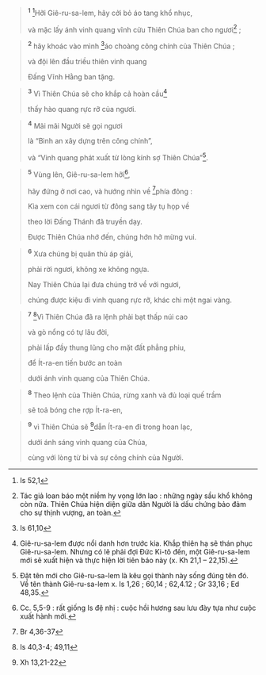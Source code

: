 
> <sup><b>1</b></sup> [^1*]Hỡi Giê-ru-sa-lem, hãy cởi bỏ áo tang khổ nhục,
> 
> và mặc lấy ánh vinh quang vĩnh cửu Thiên Chúa ban cho ngươi[^1] ;
>


> <sup><b>2</b></sup> hãy khoác vào mình [^2*]áo choàng công chính của Thiên Chúa ;
> 
> và đội lên đầu triều thiên vinh quang
> 
> Đấng Vĩnh Hằng ban tặng.
>


> <sup><b>3</b></sup> Vì Thiên Chúa sẽ cho khắp cả hoàn cầu[^2]
> 
> thấy hào quang rực rỡ của ngươi.
>


> <sup><b>4</b></sup> Mãi mãi Người sẽ gọi ngươi
> 
> là “Bình an xây dựng trên công chính”,
> 
> và “Vinh quang phát xuất từ lòng kính sợ Thiên Chúa”[^3].
>


> <sup><b>5</b></sup> Vùng lên, Giê-ru-sa-lem hỡi[^4],
> 
> hãy đứng ở nơi cao, và hướng nhìn về [^3*]phía đông :
> 
> Kìa xem con cái ngươi từ đông sang tây tụ họp về
> 
> theo lời Đấng Thánh đã truyền dạy.
> 
> Được Thiên Chúa nhớ đến, chúng hớn hở mừng vui.
>


> <sup><b>6</b></sup> Xưa chúng bị quân thù áp giải,
> 
> phải rời ngươi, không xe không ngựa.
> 
> Nay Thiên Chúa lại đưa chúng trở về với ngươi,
> 
> chúng được kiệu đi vinh quang rực rỡ, khác chi một ngai vàng.
>


> <sup><b>7</b></sup> [^4*]Vì Thiên Chúa đã ra lệnh phải bạt thấp núi cao
> 
> và gò nổng có tự lâu đời,
> 
> phải lấp đầy thung lũng cho mặt đất phẳng phiu,
> 
> để Ít-ra-en tiến bước an toàn
> 
> dưới ánh vinh quang của Thiên Chúa.
>


> <sup><b>8</b></sup> Theo lệnh của Thiên Chúa, rừng xanh và đủ loại quế trầm
> 
> sẽ toả bóng che rợp Ít-ra-en,
>


> <sup><b>9</b></sup> vì Thiên Chúa sẽ [^5*]dẫn Ít-ra-en đi trong hoan lạc,
> 
> dưới ánh sáng vinh quang của Chúa,
> 
> cùng với lòng từ bi và sự công chính của Người.
>

[^1]: Tác giả loan báo một niềm hy vọng lớn lao : những ngày sầu khổ không còn nữa. Thiên Chúa hiện diện giữa dân Người là dấu chứng bảo đảm cho sự thịnh vượng, an toàn.
[^2]: Giê-ru-sa-lem được nổi danh hơn trước kia. Khắp thiên hạ sẽ thán phục Giê-ru-sa-lem. Nhưng có lẽ phải đợi Đức Ki-tô đến, một Giê-ru-sa-lem mới sẽ xuất hiện và thực hiện lời tiên báo này (x. Kh 21,1 – 22,15).
[^3]: Đặt tên mới cho Giê-ru-sa-lem là kêu gọi thành này sống đúng tên đó. Về tên thành Giê-ru-sa-lem x. Is 1,26 ; 60,14 ; 62,4.12 ; Gr 33,16 ; Ed 48,35.
[^4]: Cc. 5,5-9 : rất giống Is đệ nhị : cuộc hồi hương sau lưu đày tựa như cuộc xuất hành mới.
[^1*]: Is 52,1
[^2*]: Is 61,10
[^3*]: Br 4,36-37
[^4*]: Is 40,3-4; 49,11
[^5*]: Xh 13,21-22
